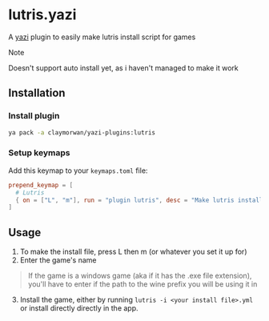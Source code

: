 # lutris.yazi

A [yazi](https://github.com/sxyazi/yazi) plugin to easily make lutris install script for games
>[!NOTE]
> Doesn't support auto install yet, as i haven't managed to make it work

## Installation
### Install plugin
```bash
ya pack -a claymorwan/yazi-plugins:lutris
```
### Setup keymaps
Add this keymap to your `keymaps.toml` file:
```toml
prepend_keymap = [
  # Lutris
  { on = ["L", "m"], run = "plugin lutris", desc = "Make lutris install file from hovered file" },
]
```
## Usage
1. To make the install file, press L then m (or whatever you set it up for)
2. Enter the game's name
> If the game is a windows game (aka if it has the .exe file extension), you'll have to enter if the path to the wine prefix you will be using it in
3. Install the game, either by running `lutris -i <your install file>.yml` or install directly directly in the app.
